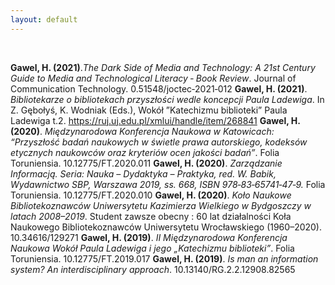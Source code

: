 ```yaml
---
layout: default
---
```


<br>

**Gawel, H. (2021)**.*The Dark Side of Media and Technology: A 21st Century Guide to Media and Technological Literacy ‐ Book Review*. Journal of Communication Technology. 0.51548/joctec‐2021‐012
**Gawel, H. (2021)**. *Bibliotekarze o bibliotekach przyszłości wedle koncepcji Paula Ladewiga*. In Z. Gębołyś, K. Wodniak (Eds.), Wokół ”Katechizmu biblioteki” Paula Ladewiga t.2. https://ruj.uj.edu.pl/xmlui/handle/item/268841
**Gawel, H. (2020)**. *Międzynarodowa Konferencja Naukowa w Katowicach: “Przyszłość badań naukowych w świetle prawa autorskiego, kodeksów etycznych naukowców oraz kryteriów ocen jakości badań”*. Folia Toruniensia.
10.12775/FT.2020.011
**Gawel, H. (2020)**. *Zarządzanie Informacją. Seria: Nauka – Dydaktyka – Praktyka, red. W. Babik, Wydawnictwo SBP, Warszawa 2019, ss. 668, ISBN 978‐83‐65741‐47‐9.* Folia Toruniensia.
10.12775/FT.2020.010
**Gawel, H. (2020)**. *Koło Naukowe Bibliotekoznawców Uniwersytetu Kazimierza Wielkiego w Bydgoszczy w latach 2008–2019*. Student zawsze obecny : 60 lat działalności Koła Naukowego Bibliotekoznawców Uniwersytetu Wrocławskiego (1960–2020). 10.34616/129271
**Gawel, H. (2019)**. *II Międzynarodowa Konferencja Naukowa Wokół Paula Ladewiga i jego „Katechizmu biblioteki”*. Folia Toruniensia.
10.12775/FT.2019.017
**Gawel, H. (2019)**. *Is man an information system? An interdisciplinary approach*. 10.13140/RG.2.2.12908.82565




<br><br>
